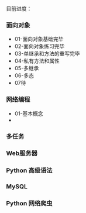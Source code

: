 目前进度：

### 面向对象

- 01-面向对象基础完毕
- 02-面向对象练习完毕
- 03-单继承和方法的重写完毕
- 04-私有方法和属性
- 05-多继承
- 06-多态
- 07待



### 网络编程

- 01-基本概念
- 

### 多任务



### Web服务器



### Python 高级语法



### MySQL



### Python 网络爬虫



